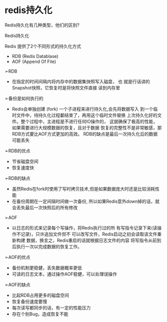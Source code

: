 redis持久化
========

Redis持久化有几种类型，他们的区别?

Redis持久化

Redis 提供了2个不同形式的持久化方式
- RDB (Redis Datablase)
- AOF (Append Of File)

➢RDB
- 在指定的时间间隔内将内存中的数据集快照写入磁盘， 也
就是行话讲的Snapshot快照，它恢复时是将快照文件直接
读到内存里

➢备份是如何执行的
- Redis会单独创建 (fork) 一个子进程来进行持久化,会先将数据写入
到一个临时文件中，待持久化过程鄱结束了，再用这个临时文件替换
上次持久化好的文件。整个过程中，主进程是不进行任何IO操作的，
这就确保了极高的性能，如果需要进行大规模数据的恢复，且对于数据
恢复的完整性不是非常敏感，那RDB方式要比AOF方式更加的高效。
RDB的缺点是最后一次持久化后的数据可能丢失

➢RDB的优点
- 节省磁盘空间
- 恢复速度快

➢RDB的缺点
- 虽然Redis在fork时使用了写时拷贝技术,但是如果数据庞大时还是比较消耗性能
- 在备份周期在一定间隔时间做一次备份, 所以如果Redis意外down掉的话，就会丢失最后一次快照后的所有修改

➢AOF
- 以日志的形式来记录每个写操作，将Redis执行过的所
有写指令记录下来(读操作不记录)，只许追加文件但不
可以改写文件，Redis启动之初会读取该文件重新构建
数据，换言之，Redis重启的话就根据日志文件的内容
将写指令从前到后执行一次以完成数据的恢复工作。

➢AOF的优点
- 备份机制更稳健，丢失数据概率更低
- 可读的日志文本，通过操作AOF稳健，可以处理误操作

➢AOF的缺点
- 比起RDB占用更多的磁盘空间
- 恢复备份速度要慢
- 每次读写都同步的话，有一定的性能压力
- 存在个别Bug，造成恢复不能








